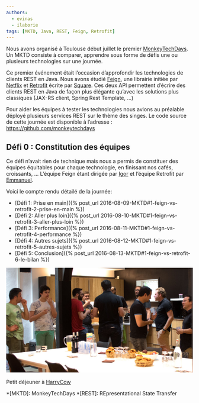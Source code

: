 ```yaml
---
authors:
  - evinas
  - ilaborie
tags: [MKTD, Java, REST, Feign, Retrofit]
---
```


Nous avons organisé à Toulouse début juillet le premier [MonkeyTechDays](http://www.monkeytechdays.com/).
Un MKTD consiste à comparer, apprendre sous forme de défis une ou plusieurs technologies sur une journée.
 
Ce premier événement était l’occasion d’approfondir les technologies de clients REST en Java. Nous avons étudié [Feign](https://github.com/OpenFeign/feign), une librairie initiée par [Netflix](https://netflix.github.io/) et [Retrofit](http://square.github.io/retrofit/) écrite par [Square](https://github.com/square). Ces deux API permettent d’écrire des clients REST en Java de façon plus élégante qu’avec les solutions plus classiques (JAX-RS client, Spring Rest Template, …)
<!--more-->

Pour aider les équipes à tester les technologies nous avions au préalable déployé plusieurs services REST sur le thème des singes.
Le code source de cette journée est disponible à l’adresse : <https://github.com/monkeytechdays>

## Défi 0 : Constitution des équipes

Ce défi n’avait rien de technique mais nous a permis de constituer des équipes équitables pour chaque technologie, en finissant nos cafés, croissants, ... L’équipe Feign étant dirigée par [Igor](https://twitter.com/ilaborie) et l’équipe Retrofit par [Emmanuel](https://twitter.com/EmmanuelVinas). 

Voici le compte rendu détailé de la journée:

* [Défi 1: Prise en main]({% post_url 2016-08-09-MKTD#1-feign-vs-retrofit-2-prise-en-main %})
* [Défi 2: Aller plus loin]({% post_url 2016-08-10-MKTD#1-feign-vs-retrofit-3-aller-plus-loin %})
* [Défi 3: Performance]({% post_url 2016-08-11-MKTD#1-feign-vs-retrofit-4-performance %})
* [Défi 4: Autres sujets]({% post_url 2016-08-12-MKTD#1-feign-vs-retrofit-5-autres-sujets %})
* [Défi 5: Conclusion]({% post_url 2016-08-13-MKTD#1-feign-vs-retrofit-6-le-bilan %})

![Petit déjeuner](/public/blog/mktd1-ptitdej.jpg)

Petit déjeuner à [HarryCow](http://www.harrycow.com/)

*[MKTD]: MonkeyTechDays
*[REST]: REpresentational State Transfer

